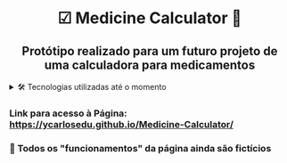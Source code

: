 
<div align=center>
 <h1>☑ Medicine Calculator 💊</h1>
 <h2>Protótipo realizado para um futuro projeto de uma calculadora para medicamentos</h2>
</div>

<details>
  <summary>🛠 Tecnologias utilizadas até o momento</summary>
  <li> HTML5</li>
  <li> CSS3</li>
  <li> JavaScript</li>
</details>

### Link para acesso à Página: https://ycarlosedu.github.io/Medicine-Calculator/

### 📌 Todos os "funcionamentos" da página ainda são fictícios
